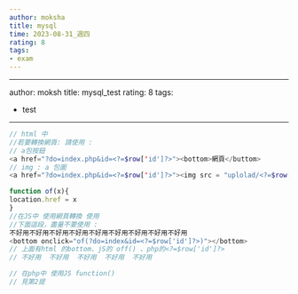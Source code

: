 ```yaml
---
author: moksha
title: mysql
time: 2023-08-31_週四
rating: 8
tags:
- exam
---
```


---
author: moksh
title: mysql_test
rating: 8
tags:
-  test
---

```php
// html 中
//若要轉換網頁: 請使用 :
// a包按鈕
<a href="?do=index.php&id=<?=$row['id']?>"><bottom>網頁</buttom>
// img : a 包圖
<a href="?do=index.php&id=<?=$row['id']?>"><img src = "uplolad/<?=$row['img']?>" class="ii">
```

```js
function of(x){
location.href = x
}
//在JS中 使用網頁轉換 使用
//下面這段，盡量不要使用 :
不好用不好用不好用不好用不好用不好用不好用不好用不好用
<bottom onclick="of(?do=index&id=<?=$row['id']?>)"></bottom>
// 上面有html 的bottom、jS的 off() 、php的<?=$row['id']?>
// 不好用  不好用  不好用  不好用  不好用
```

```php
// 在php中 使用JS function()
// 見第2提
```
